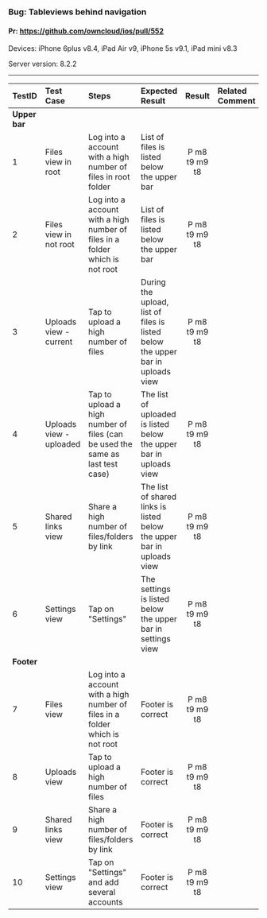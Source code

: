 ###  Bug: Tableviews behind navigation 

#### Pr: https://github.com/owncloud/ios/pull/552

Devices: iPhone 6plus v8.4, iPad Air v9, iPhone 5s v9.1, iPad mini v8.3

Server version: 8.2.2

---

 
TestID | Test Case | Steps | Expected Result | Result | Related Comment
:------------ | :------------- | :------------- | :-------------- | :-----: | :------
**Upper bar**|
| 1 | Files view in root  |  Log into a account with a high number of files in root folder |  List of files is listed below the upper bar   | P m8 t9 m9 t8
| 2 | Files view in not root  |  Log into a account with a high number of files in a folder which is not root |  List of files is listed below the upper bar   | P m8 t9 m9 t8
| 3 | Uploads view - current  |  Tap to upload a high number of files  |  During the upload, list of files is listed below the upper bar in uploads view   | P m8 t9 m9 t8
| 4 | Uploads view - uploaded  |   Tap to upload a high number of files (can be used the same as last test case) | The list of uploaded is listed below the upper bar in uploads view | P m8 t9 m9 t8
| 5 | Shared links view |  Share a high number of files/folders by link | The list of shared links is listed below the upper bar in uploads view | P m8 t9 m9 t8
| 6 | Settings view |  Tap on "Settings" | The settings is listed below the upper bar in settings view | P m8 t9 m9 t8
**Footer**|
| 7 | Files view  |  Log into a account with a high number of files in a folder which is not root |  Footer is correct   | P m8 t9 m9 t8
| 8 | Uploads view |  Tap to upload a high number of files  |  Footer is correct   | P m8 t9 m9 t8
| 9 | Shared links view |  Share a high number of files/folders by link | Footer is correct | P m8 t9 m9 t8
| 10 | Settings view |  Tap on "Settings" and add several accounts | Footer is correct | P m8 t9 m9 t8
